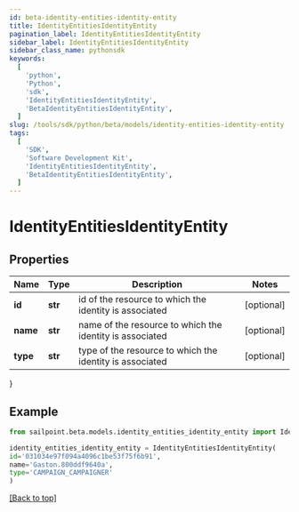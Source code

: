 ```yaml
---
id: beta-identity-entities-identity-entity
title: IdentityEntitiesIdentityEntity
pagination_label: IdentityEntitiesIdentityEntity
sidebar_label: IdentityEntitiesIdentityEntity
sidebar_class_name: pythonsdk
keywords:
  [
    'python',
    'Python',
    'sdk',
    'IdentityEntitiesIdentityEntity',
    'BetaIdentityEntitiesIdentityEntity',
  ]
slug: /tools/sdk/python/beta/models/identity-entities-identity-entity
tags:
  [
    'SDK',
    'Software Development Kit',
    'IdentityEntitiesIdentityEntity',
    'BetaIdentityEntitiesIdentityEntity',
  ]
---
```


# IdentityEntitiesIdentityEntity

## Properties

| Name | Type | Description | Notes |
| --- | --- | --- | --- |
| **id** | **str** | id of the resource to which the identity is associated | [optional] |
| **name** | **str** | name of the resource to which the identity is associated | [optional] |
| **type** | **str** | type of the resource to which the identity is associated | [optional] |

}

## Example

```python
from sailpoint.beta.models.identity_entities_identity_entity import IdentityEntitiesIdentityEntity

identity_entities_identity_entity = IdentityEntitiesIdentityEntity(
id='031034e97f094a4096c1be53f75f6b91',
name='Gaston.800ddf9640a',
type='CAMPAIGN_CAMPAIGNER'
)

```

[[Back to top]](#)
